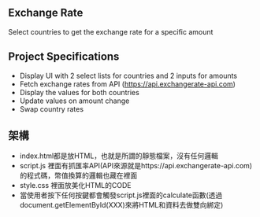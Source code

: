 ## Exchange Rate

Select countries to get the exchange rate for a specific amount

## Project Specifications

- Display UI with 2 select lists for countries and 2 inputs for amounts
- Fetch exchange rates from API (https://api.exchangerate-api.com)
- Display the values for both countries
- Update values on amount change
- Swap country rates

## 架構

- index.html都是放HTML，也就是所謂的靜態檔案，沒有任何邏輯
- script.js 裡面有抓匯率API(API來源就是https://api.exchangerate-api.com)的程式碼，幣值換算的邏輯也藏在裡面
- style.css 裡面放美化HTML的CODE
- 當使用者按下任何按鍵都會觸發script.js裡面的calculate函數(透過document.getElementById(XXX)來將HTML和資料去做雙向綁定)
